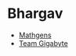 # Bhargav
* [Mathgens](https://mathgens.github.io)
* [Team Gigabyte](https://team-gigabyte.github.io)

